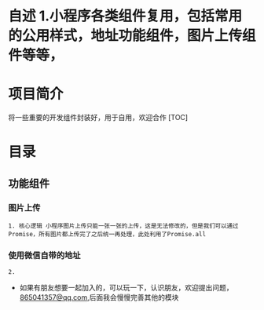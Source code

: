 
自述
1.小程序各类组件复用，包括常用的公用样式，地址功能组件，图片上传组件等等，
=======
# 项目简介
  将一些重要的开发组件封装好，用于自用，欢迎合作
[TOC]
  # 目录
  ## 功能组件
  ### 图片上传
    1. 核心逻辑 小程序图片上传只能一张一张的上传，这是无法修改的，但是我们可以通过Promise，所有图片都上传完了之后统一再处理，此处利用了Promise.all
  ### 使用微信自带的地址
    2.



* 如果有朋友想要一起加入的，可以玩一下，认识朋友，欢迎提出问题，865041357@qq.com,后面我会慢慢完善其他的模块

